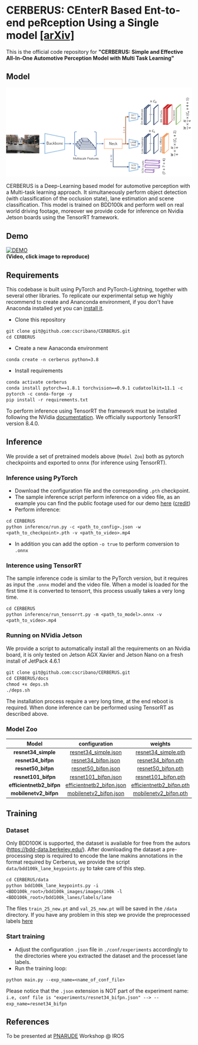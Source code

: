 # CERBERUS: CEnterR Based Ent-to-end peRception Using a Single model [[arXiv]](https://arxiv.org/abs/2210.00756)

This is the official code repository for **"CERBERUS: Simple and Effective All-In-One Automotive Perception
Model with Multi Task Learning"**

## Model

<p align="center">
 <img src="./docs/architecutre_github.png" width="800">
</p>

CERBERUS is a Deep-Learning based model for automotive perception with a Multi-task learning approach.
It simultaneously perform object detection (with classification of the occlusion state), lane estimation and scene classification.
This model is trained on BDD100k and perform well on real world driving footage, moreover we provide code for inference on Nvidia Jetson boards using the TensorRT framework.

## Demo
[![DEMO](https://img.youtube.com/vi/npSDJ8seJ7E/0.jpg)](https://www.youtube.com/watch?v=npSDJ8seJ7E)
<br>
**(Video, click image to reproduce)**

## Requirements

This codebase is built using PyTorch and PyTorch-Lightning,
together with several other libraries. To replicate our experimental
setup we highly recommend to create and Ananconda environment, if you don't have
Anaconda installed yet you can [install it](https://docs.anaconda.com/anaconda/install/).

* Clone this repository
```
git clone git@github.com:cscribano/CERBERUS.git
cd CERBERUS
```
* Create a new Aanaconda environment
```
conda create -n cerberus python=3.8
```
* Install requirements
```
conda activate cerberus
conda install pytorch==1.8.1 torchvision==0.9.1 cudatoolkit=11.1 -c pytorch -c conda-forge -y
pip install -r requirements.txt
```

To perform inference using TensorRT the framework must be installed following the NVidia [documentation](https://docs.nvidia.com/deeplearning/tensorrt/install-guide/index.html).
 We officially supportonly TensorRT version 8.4.0.

## Inference

We provide a set of pretrained models above (`Model Zoo`) both as pytorch checkpoints and exported to onnx (for inference
using TensorRT).

### Inference using PyTorch
* Download the configuration file and the corresponding `.pth` checkpoint.
* The sample inference script perform inference on a video file, as an example you can find the public footage used for our demo [here](https://drive.google.com/file/d/1zS3L01VHwtPS9WrmOUD5G2V_A4rK7fB-/view?usp=sharing) ([credit](https://www.youtube.com/watch?v=zEl-EUIJTOU))
* Perform inference:
```
cd CERBERUS
python inference/run.py -c <path_to_config>.json -w <path_to_checkpoint>.pth -v <path_to_video>.mp4
```

* In addition you can add the option `-o true` to perform conversion to `.onnx`

### Interence using TensorRT
The sample inference code is similar to the PyTorch version, but it requires as input the `.onnx` model and the video file.
When a model is loaded for the first time it is converted to tensorrt, this process usually takes a very long time.

```
cd CERBERUS
python inference/run_tensorrt.py -m <path_to_model>.onnx -v <path_to_video>.mp4
```

### Running on NVidia Jetson
We provide a script to automatically install all the requirements on an Nvidia board, it is only tested on Jetson AGX Xavier
and Jetson Nano on a fresh install of JetPack 4.6.1

```
git clone git@github.com:cscribano/CERBERUS.git
cd CERBERUS/docs
chmod +x deps.sh
./deps.sh
```

The installation process require a very long time, at the end reboot is required. When done inference can be performed using TensorRT as described above.

### Model Zoo
| **Model**            |       **configuration**       |         **weights**          |             **onnx**              |
|:--------------------:|:-----------------------------:|:----------------------------:|:---------------------------------:|
| **resnet34_simple**      |   [resnet34_simple.json](https://drive.google.com/file/d/1uZqNuCwI3OHAUNG450XZQD2pQT7YIpDr/view?usp=sharing)    |   [resnet34_simple.pth](https://drive.google.com/file/d/1v5pa3LdXgjjsAiMxMgitBiy6brObskht/view?usp=sharing)    |   [resnet34_simple_sim.onnx](https://drive.google.com/file/d/1MOBMinfU0PrT8hPjjc7gXG4HOHYGCP7K/view?usp=sharing)    |
| **resnet34_bifpn**       |    [resnet34_bifpn.json](https://drive.google.com/file/d/1Ixuj72Rj2zFasyB-mu7rQiNuA6Yv2ZGg/view?usp=sharing)    |    [resnet34_bifpn.pth](https://drive.google.com/file/d/16jXHf1kEhR3QaXkJxijDxKbGwhNkbUEe/view?usp=sharing)    |    [resnet34_bifpn_sim.onnx](https://drive.google.com/file/d/18xoh22M0wR5O5yu4mDyKcytQaqxhN4hP/view?usp=sharing)    |
| **resnet50_bifpn**       |    [resnet50_bifpn.json](https://drive.google.com/file/d/1eXv7JJGFqHXy3Am0G-xu2ulKm4iRmEz5/view?usp=sharing)    |    [resnet50_bifpn.pth](https://drive.google.com/file/d/1Sm33JXcWo9a0uiOoqv02yKss1SkEUOWT/view?usp=sharing)    |    [resnet50_bifpn_sim.onnx](https://drive.google.com/file/d/1ER6weOsLPgX-GdS53ikr0oI-al2g7Yv8/view?usp=sharing)    |
| **resnet101_bifpn**      |   [resnet101_bifpn.json](https://drive.google.com/file/d/1-5aEQMul1j-Wr8jrOB2CH8yhYysuuXe5/view?usp=sharing)    |   [resnet101_bifpn.pth](https://drive.google.com/file/d/1Fc2yXc04CB1vsZnZSy1WT6rxjOJPMLjc/view?usp=sharing)    |   [resnet101_bifpn_sim.onnx](https://drive.google.com/file/d/1hCdz6o0PvNf5IF0-27tVPrh9OJKLD0W7/view?usp=sharing)    |
| **efficientnetb2_bifpn** | [efficientnetb2_bifpn.json](https://drive.google.com/file/d/1_F6JBX5i6wxV_MmcyaWnt95dOg3WlYUo/view?usp=sharing) | [efficientnetb2_bifpn.pth](https://drive.google.com/file/d/16wJCSj7bSAt_iPdPytWtH6TOtL8_LQ0x/view?usp=sharing) | [efficientnetb2_bifpn_sim.onnx](https://drive.google.com/file/d/1AkLHe8-KtsZ6sD-qLYl4DLlhYqaT_gdA/view?usp=sharing) |
| **mobilenetv2_bifpn**    |  [mobilenetv2_bifpn.json](https://drive.google.com/file/d/1ikR9ia9k9zVMznfuRbGryecfrVfB_GXU/view?usp=sharing)   |  [mobilenetv2_bifpn.pth](https://drive.google.com/file/d/1WZ3vPPSAF23yGpMIA4DINaBE-6-v2ZH9/view?usp=sharing)   |  [mobilenetv2_bifpn_sim.onnx](https://drive.google.com/file/d/1YUYp-QqSzvJDJj5bbdrA4crZBn_xMpvf/view?usp=sharing)   |


## Training

### Dataset
Only BDD100K is supported, the dataset is available for free from the autors (https://bdd-data.berkeley.edu/).
After downloading the dataset a pre-processing step is required to encode the lane makins annotations in the format required by Cerberus,
we provide the script `data/bdd100k_lane_keypoints.py` to take care of this step.

```
cd CERBERUS/data
python bdd100k_lane_keypoints.py -i <BDD100k_root>/bdd100k_images/images/100k -l <BDD100k_root>/bdd100k_lanes/labels/lane
```

The files `train_25_new.pt` and `val_25_new.pt` will be saved in the `/data` directory. If you have any problem in this step we provide the preprocessed labels [here](https://drive.google.com/file/d/1Cz7GByXW57IiVzHNY5SyDW3LuRt_GuMp/view?usp=sharing)

### Start training
* Adjust the configuration `.json` file in `./conf/experiments` accordingly to the directories where you extracted the dataset and the processet lane labels.
* Run the training loop:
```
python main.py --exp_name=<name_of_conf_file>
```

Please notice that the `.json` extension is NOT part of the experiment name: 
```i.e, conf file is "experiments/resnet34_bifpn.json" --> --exp_name=resnet34_bifpn```


## References
To be presented at [PNARUDE](https://iros2022-pnarude.github.io/) Workshop @ IROS 
